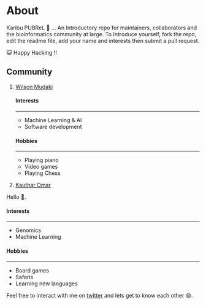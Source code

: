 
# About 

Karibu PUBReL 🎉 ... An Introductory  repo for maintainers, collaborators and the bioinformatics community at large. To Introduce yourself, fork the repo, edit the readme file, add your name and interests then submit a pull request. 



😺 Happy Hacking !!


## Community

1. [Wilson Mudaki](https://github.com/totodingi)
    #### Interests
    ---
    - Machine Learning & AI
    - Software development
    
    #### Hobbies
    ---
    - Playing piano
    - Video games
    - Playing Chess 
   
2. [Kauthar Omar](https://github.com/Kauthar-Omar)

Hello :wave:. 

  #### Interests 
  ---
  - Genomics
  - Machine Learning
    
  #### Hobbies
  ---
  - Board games
  - Safaris
  - Learning new languages
    
Feel free to interact with me on [twitter](https://twitter.com/K__Omar) and lets get to know each other :smile:.
    
    
  
